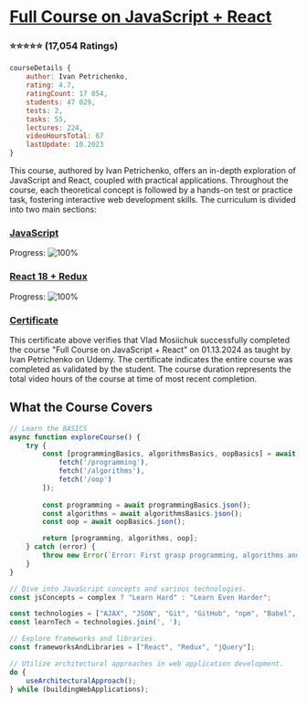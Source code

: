 # [Full Course on JavaScript + React](https://www.udemy.com/course/javascript_full/)
### :star::star::star::star::star: (17,054 Ratings)

```javascript
courseDetails {
    author: Ivan Petrichenko,
    rating: 4.7,    
    ratingCount: 17 054,
    students: 47 029,
    tests: 2,
    tasks: 55,
    lectures: 224,
    videoHoursTotal: 67
    lastUpdate: 10.2023
}
```
This course, authored by Ivan Petrichenko, offers an in-depth exploration of JavaScript and React, coupled with practical applications. Throughout the course, each theoretical concept is followed by a hands-on test or practice task, fostering interactive web development skills. The curriculum is divided into two main sections:

### [JavaScript](https://www.github.com/vladnomad/udemy-js-course/)

Progress: ![100%](https://geps.dev/progress/100)

### [React 18 + Redux](https://www.github.com/vladnomad/udemy-react-course/)

Progress: ![100%](https://geps.dev/progress/100)

### [Certificate](https://www.udemy.com/certificate/UC-fa391465-cf3b-4aec-b6d5-130e373c8939/)

This certificate above verifies that Vlad Mosiichuk successfully completed the course "Full Course on JavaScript + React" on 01.13.2024 as taught by Ivan Petrichenko on Udemy. 
The certificate indicates the entire course was completed as validated by the student. 
The course duration represents the total video hours of the course at time of most recent completion.

## What the Course Covers

```javascript
// Learn the BASICS
async function exploreCourse() {
    try {
        const [programmingBasics, algorithmsBasics, oopBasics] = await Promise.all([
            fetch('/programming'),
            fetch('/algorithms'),
            fetch('/oop')
        ]);
        
        const programming = await programmingBasics.json();
        const algorithms = await algorithmsBasics.json();
        const oop = await oopBasics.json();

        return [programming, algorithms, oop];
    } catch (error) {
        throw new Error(`Error: First grasp programming, algorithms and OOP basics to continue`);
    }
}

// Dive into JavaScript concepts and various technologies.
const jsConcepts = complex ? "Learn Hard" : "Learn Even Harder";

const technologies = ["AJAX", "JSON", "Git", "GitHub", "npm", "Babel", "Webpack", "Heroku", "Firebase"];
const learnTech = technologies.join(', ');

// Explore frameworks and libraries.
const frameworksAndLibraries = ["React", "Redux", "jQuery"];

// Utilize architectural approaches in web application development.
do {
    useArchitecturalApproach();
} while (buildingWebApplications);
